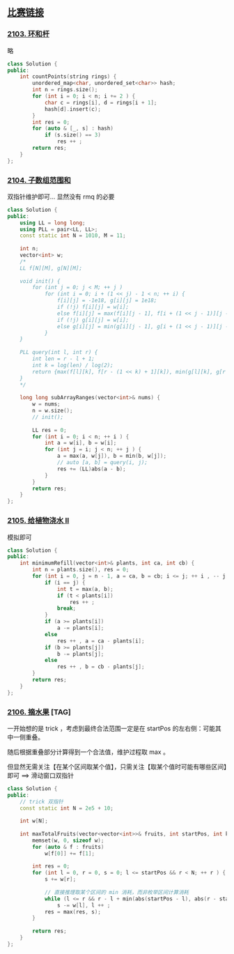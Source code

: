 ## [比赛链接](https://leetcode.cn/contest/weekly-contest-271/)


### [2103. 环和杆](https://leetcode.cn/problems/rings-and-rods/)

略

```c++
class Solution {
public:
    int countPoints(string rings) {
        unordered_map<char, unordered_set<char>> hash;
        int n = rings.size();
        for (int i = 0; i < n; i += 2 ) {
            char c = rings[i], d = rings[i + 1];
            hash[d].insert(c);
        }
        int res = 0;
        for (auto & [_, s] : hash)
            if (s.size() == 3)
                res ++ ;
        return res;
    }
};
```


### [2104. 子数组范围和](https://leetcode.cn/problems/sum-of-subarray-ranges/)

双指针维护即可... 显然没有 rmq 的必要

```c++
class Solution {
public:
    using LL = long long;
    using PLL = pair<LL, LL>;
    const static int N = 1010, M = 11;
    
    int n;
    vector<int> w;
    /*
    LL f[N][M], g[N][M];
    
    void init() {
        for (int j = 0; j < M; ++ j )
            for (int i = 0; i + (1 << j) - 1 < n; ++ i) {
                f[i][j] = -1e18, g[i][j] = 1e18;
                if (!j) f[i][j] = w[i];
                else f[i][j] = max(f[i][j - 1], f[i + (1 << j - 1)][j - 1]);
                if (!j) g[i][j] = w[i];
                else g[i][j] = min(g[i][j - 1], g[i + (1 << j - 1)][j - 1]);
            }
    }
    
    PLL query(int l, int r) {
        int len = r - l + 1;
        int k = log(len) / log(2);
        return {max(f[l][k], f[r - (1 << k) + 1][k]), min(g[l][k], g[r - (1 << k) + 1][k])};
    }
    */
    
    long long subArrayRanges(vector<int>& nums) {
        w = nums;
        n = w.size();
        // init();
        
        LL res = 0;
        for (int i = 0; i < n; ++ i ) {
            int a = w[i], b = w[i];
            for (int j = i; j < n; ++ j ) {
                a = max(a, w[j]), b = min(b, w[j]);
                // auto [a, b] = query(i, j);
                res += (LL)abs(a - b);
            }
        }
        return res;
    }
};
```

### [2105. 给植物浇水 II](https://leetcode.cn/problems/watering-plants-ii/)

模拟即可

```c++
class Solution {
public:
    int minimumRefill(vector<int>& plants, int ca, int cb) {
        int n = plants.size(), res = 0;
        for (int i = 0, j = n - 1, a = ca, b = cb; i <= j; ++ i , -- j ) {
            if (i == j) {
                int t = max(a, b);
                if (t < plants[i])
                    res ++ ;
                break;
            }
            if (a >= plants[i])
                a -= plants[i];
            else
                res ++ , a = ca - plants[i];
            if (b >= plants[j])
                b -= plants[j];
            else
                res ++ , b = cb - plants[j];
        }
        return res;
    }
};
```

### [2106. 摘水果](https://leetcode.cn/problems/maximum-fruits-harvested-after-at-most-k-steps/) [TAG]

一开始想的是 trick ，考虑到最终合法范围一定是在 startPos 的左右侧：可能其中一侧重叠。

随后根据重叠部分计算得到一个合法值，维护过程取 max 。

但显然无需关注【在某个区间取某个值】，只需关注【取某个值时可能有哪些区间】即可 ==> 滑动窗口双指针

```c++
class Solution {
public:
    // trick 双指针
    const static int N = 2e5 + 10;
    
    int w[N];
    
    int maxTotalFruits(vector<vector<int>>& fruits, int startPos, int k) {
        memset(w, 0, sizeof w);
        for (auto & f : fruits)
            w[f[0]] += f[1];
        
        int res = 0;
        for (int l = 0, r = 0, s = 0; l <= startPos && r < N; ++ r ) {
            s += w[r];
            
            // 直接推理取某个区间的 min 消耗，而非枚举区间计算消耗
            while (l <= r && r - l + min(abs(startPos - l), abs(r - startPos)) > k)
                s -= w[l], l ++ ;
            res = max(res, s);
        }
        
        return res;
    }
};
```
